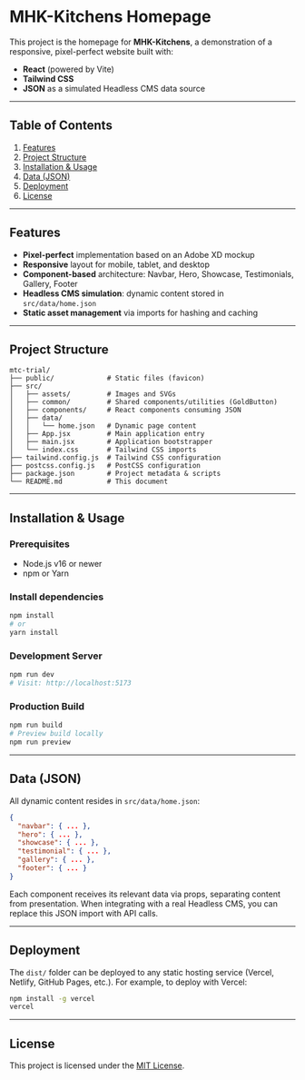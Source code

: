 # MHK-Kitchens Homepage

This project is the homepage for **MHK-Kitchens**, a demonstration of a responsive, pixel-perfect website built with:

- **React** (powered by Vite)
- **Tailwind CSS**
- **JSON** as a simulated Headless CMS data source

---

## Table of Contents

1. [Features](#features)
2. [Project Structure](#project-structure)
3. [Installation & Usage](#installation--usage)
4. [Data (JSON)](#data-json)
5. [Deployment](#deployment)
6. [License](#license)

---

## Features

- **Pixel-perfect** implementation based on an Adobe XD mockup
- **Responsive** layout for mobile, tablet, and desktop
- **Component-based** architecture: Navbar, Hero, Showcase, Testimonials, Gallery, Footer
- **Headless CMS simulation**: dynamic content stored in `src/data/home.json`
- **Static asset management** via imports for hashing and caching

---

## Project Structure

```
mtc-trial/
├── public/             # Static files (favicon)
├── src/
│   ├── assets/         # Images and SVGs
│   ├── common/         # Shared components/utilities (GoldButton)
│   ├── components/     # React components consuming JSON
│   ├── data/
│   │   └── home.json   # Dynamic page content
│   ├── App.jsx         # Main application entry
│   ├── main.jsx        # Application bootstrapper
│   └── index.css       # Tailwind CSS imports
├── tailwind.config.js  # Tailwind CSS configuration
├── postcss.config.js   # PostCSS configuration
├── package.json        # Project metadata & scripts
└── README.md           # This document
```

---

## Installation & Usage

### Prerequisites

- Node.js v16 or newer
- npm or Yarn

### Install dependencies

```bash
npm install
# or
yarn install
```

### Development Server

```bash
npm run dev
# Visit: http://localhost:5173
```

### Production Build

```bash
npm run build
# Preview build locally
npm run preview
```

---

## Data (JSON)

All dynamic content resides in `src/data/home.json`:

```json
{
  "navbar": { ... },
  "hero": { ... },
  "showcase": { ... },
  "testimonial": { ... },
  "gallery": { ... },
  "footer": { ... }
}
```

Each component receives its relevant data via props, separating content from presentation. When integrating with a real Headless CMS, you can replace this JSON import with API calls.

---

## Deployment

The `dist/` folder can be deployed to any static hosting service (Vercel, Netlify, GitHub Pages, etc.). For example, to deploy with Vercel:

```bash
npm install -g vercel
vercel
```

---

## License

This project is licensed under the [MIT License](LICENSE).

